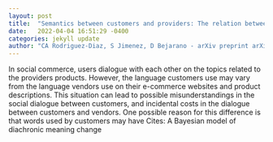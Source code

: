 ```yaml
---
layout: post
title:  "Semantics between customers and providers: The relation between product descriptions, reviews, and customer satisfaction in E-commerce"
date:   2022-04-04 16:51:29 -0400
categories: jekyll update
author: "CA Rodriguez-Diaz, S Jimenez, D Bejarano - arXiv preprint arXiv , 2022"
---
```

In social commerce, users dialogue with each other on the topics related to the providers  products. However, the language customers use may vary from the language vendors use on their e-commerce websites and product descriptions. This situation can lead to possible misunderstandings in the social dialogue between customers, and incidental costs in the dialogue between customers and vendors. One possible reason for this difference is that words used by customers may have Cites: A Bayesian model of diachronic meaning change